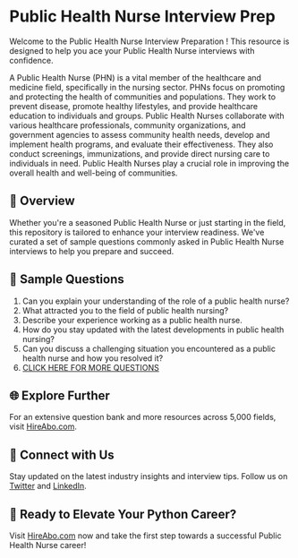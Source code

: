 # Public Health Nurse Interview Prep

Welcome to the Public Health Nurse Interview Preparation ! This resource is designed to help you ace your Public Health Nurse interviews with confidence.

A Public Health Nurse (PHN) is a vital member of the healthcare and medicine field, specifically in the nursing sector. PHNs focus on promoting and protecting the health of communities and populations. They work to prevent disease, promote healthy lifestyles, and provide healthcare education to individuals and groups. Public Health Nurses collaborate with various healthcare professionals, community organizations, and government agencies to assess community health needs, develop and implement health programs, and evaluate their effectiveness. They also conduct screenings, immunizations, and provide direct nursing care to individuals in need. Public Health Nurses play a crucial role in improving the overall health and well-being of communities.

## 🚀 Overview

Whether you're a seasoned Public Health Nurse or just starting in the field, this repository is tailored to enhance your interview readiness. We've curated a set of sample questions commonly asked in Public Health Nurse interviews to help you prepare and succeed.

## 📝 Sample Questions

1. Can you explain your understanding of the role of a public health nurse?
2. What attracted you to the field of public health nursing?
3. Describe your experience working as a public health nurse.
4. How do you stay updated with the latest developments in public health nursing?
5. Can you discuss a challenging situation you encountered as a public health nurse and how you resolved it?
6. [CLICK HERE FOR MORE QUESTIONS](https://hireabo.com/job/2_0_18/Public%20Health%20Nurse)

## 🌐 Explore Further

For an extensive question bank and more resources across 5,000 fields, visit [HireAbo.com](https://www.hireabo.com).

## 📱 Connect with Us

Stay updated on the latest industry insights and interview tips. Follow us on [Twitter](https://twitter.com/hireabo) and [LinkedIn](https://www.linkedin.com/in/hire-abo-3609972a8/).

## 🚀 Ready to Elevate Your Python Career?

Visit [HireAbo.com](https://www.hireabo.com) now and take the first step towards a successful Public Health Nurse career!